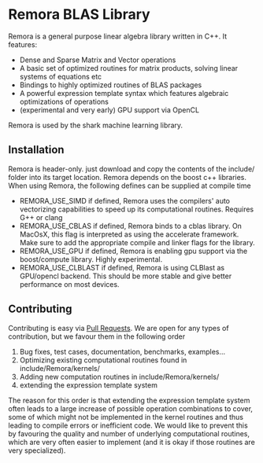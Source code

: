 Remora BLAS Library
================================

Remora is a general purpose linear algebra library written in C++. 
It features:

  * Dense and Sparse Matrix and Vector operations
  * A basic set of optimized routines for matrix products, solving linear systems of equations etc
  * Bindings to highly optimized routines of BLAS packages
  * A powerful expression template syntax which features algebraic optimizations of operations
  * (experimental and very early) GPU support via OpenCL
  
Remora is used by the shark machine learning library.
  
Installation
---------------------------------------
  
Remora is header-only. just download and copy the contents of the include/ folder into its 
target location. Remora depends on the boost c++ libraries.
When using Remora, the following defines can be supplied at compile time
  
* REMORA_USE_SIMD if defined, Remora uses the compilers' auto vectorizing capabilities 
  to speed up its computational routines. Requires G++ or clang
* REMORA_USE_CBLAS if defined, Remora binds to a cblas library. 
  On MacOsX, this flag is interpreted as using the accelerate framework.
  Make sure to add the appropriate compile and linker flags for the library.
* REMORA_USE_GPU if defined, Remora is enabling gpu support via the boost/compute
  library. Highly experimental.
* REMORA_USE_CLBLAST if defined, Remora is using CLBlast as GPU/opencl backend. 
  This should be more stable and give better performance on most devices.
  
Contributing
----------------------------------------------------------
Contributing is easy via [Pull Requests][1]. We are open
for any types of contribution, but we favour them in the following order

  1. Bug fixes, test cases, documentation, benchmarks, examples...
  2. Optimizing existing computational routines found in include/Remora/kernels/
  3. Adding new computation routines in include/Remora/kernels/
  4. extending the expression template system
  
The reason for this order is that extending the expression template system often leads
to a large increase of possible operation combinations to cover, some of which might not
be implemented in the kernel routines and thus leading to compile errors or inefficient code.
We would like to prevent this by favouring the quality and number of underlying computational
routines, which are very often easier to implement (and it is okay if those routines are very 
specialized).


[1]: https://github.com/Shark-ML/Remora/pulls
